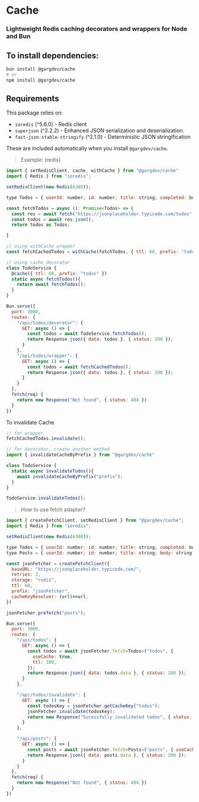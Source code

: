 # Cache
### Lightweight Redis caching decorators and wrappers for Node and Bun

## To install dependencies:
```bash
bun install @gargdev/cache
# or
npm install @gargdev/cache
```

## Requirements
This package relies on:
- `ioredis` (^5.6.0) - Redis client
- `superjson` (^2.2.2) - Enhanced JSON serialization and deserialization.
- `fast-json-stable-stringify` (^2.1.0) - Deterministic JSON stringification

These are included automatically when you install `@gargdev/cache`.

> Example: (redis)
```javascript
import { setRedisClient, cache, withCache } from "@gargdev/cache"
import { Redis } from "ioredis";

setRedisClient(new Redis(6380));

type Todos = { userId: number; id: number; title: string; completed: boolean }[];

const fetchTodos = async (): Promise<Todos> => {
  const res = await fetch("https://jsonplaceholder.typicode.com/todos", { method: "GET" });
  const todos = await res.json();
  return todos as Todos;

}

// using withCache wrapper
const fetchCachedTodos = withCache(fetchTodos, { ttl: 60, prefix: "todos" });

// using cache decorator
class TodoService {
  @cache({ ttl: 60, prefix: "todos" })
  static async fetchTodos(){
    return await fetchTodos();
  }
}

Bun.serve({
  port: 3000,
  routes: {
    "/api/todos/decorator": {
      GET: async () => {
        const todos = await TodoService.fetchTodos();
        return Response.json({ data: todos }, { status: 200 });
      }
    },
    "/api/todos/wrapper": {
      GET: async () => {
        const todos = await fetchCachedTodos();
        return Response.json({ data: todos }, { status: 200 });
      }
    }
  },
  fetch(req) {
    return new Response("Not found", { status: 404 })
  }
})
```

To invalidate Cache
```javascript
// for wrapper
fetchCachedTodos.invalidate();

// for decorator, create another method
import { invalidateCacheByPrefix } from "@gargdev/cache"

class TodoService {
  static async invalidateTodos(){
    await invalidateCacheByPrefix("prefix");
  }
}

TodoService.invalidateTodos();
```

> How to use fetch adapter?
```javascript
import { createFetchClient, setRedisClient } from "@gargdev/cache";
import { Redis } from "ioredis";

setRedisClient(new Redis(6380));

type Todos = { userId: number; id: number; title: string; completed: boolean }[];
type Posts = { userId: number; id: number; title: string; body: string }[];

const jsonFetcher = createFetchClient({
  baseURL: "https://jsonplaceholder.typicode.com/",
  retries: 2,
  storage: "redis",
  ttl: 60,
  prefix: "jsonFetcher",
  cacheKeyResolver: (url)=>url,
})

jsonFetcher.prefetch("posts");

Bun.serve({
  port: 3000,
  routes: {
    "/api/todos": {
      GET: async () => {
        const todos = await jsonFetcher.fetch<Todos>("todos", {
          useCache: true,
          ttl: 100,
        });
        return Response.json({ data: todos.data }, { status: 200 });
      }
    },

    "/api/todos/invalidate": {
      GET: async () => {
        const todosKey = jsonFetcher.getCacheKey("todos");
        jsonFetcher.invalidate(todosKey);
        return new Response("Sucessfully invalidated todos", { status: 200 });
      }
    },

    "/api/posts": {
      GET: async () => {
        const posts = await jsonFetcher.fetch<Posts>("posts", { useCache: true });
        return Response.json({ data: posts.data }, { status: 200 });
      }
    }
  },
  fetch(req) {
    return new Response("Not found", { status: 404 })
  }
})

```